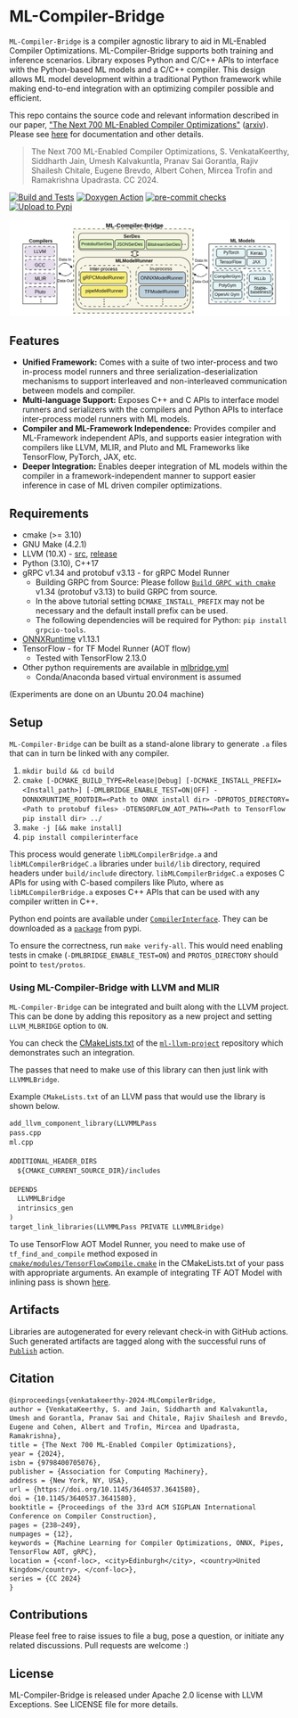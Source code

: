 # ML-Compiler-Bridge

`ML-Compiler-Bridge` is a compiler agnostic library to aid in ML-Enabled Compiler Optimizations. ML-Compiler-Bridge supports both training and inference scenarios. Library exposes Python and C/C++ APIs to interface
with the Python-based ML models and a C/C++ compiler. This design allows ML model development within a traditional Python framework while making end-to-end integration with an optimizing compiler possible and efficient.

This repo contains the source code and relevant information described in our paper, ["The Next 700 ML-Enabled Compiler Optimizations"](https://doi.org/10.1145/3640537.3641580) ([arxiv](https://arxiv.org/abs/2311.10800)).
Please see [here](https://iith-compilers.github.io/ML-Compiler-Bridge/) for documentation and other details.

> The Next 700 ML-Enabled Compiler Optimizations, S. VenkataKeerthy, Siddharth Jain, Umesh Kalvakuntla, Pranav Sai Gorantla, Rajiv Shailesh Chitale, Eugene Brevdo, Albert Cohen, Mircea Trofin and Ramakrishna Upadrasta. CC 2024.

[![Build and Tests](https://github.com/IITH-Compilers/MLCompilerBridge/actions/workflows/build.yml/badge.svg)](https://github.com/IITH-Compilers/MLCompilerBridge/actions/workflows/build.yml)
[![Doxygen Action](https://github.com/IITH-Compilers/MLCompilerBridge/actions/workflows/main.yml/badge.svg)](https://github.com/IITH-Compilers/MLCompilerBridge/actions/workflows/main.yml)
[![pre-commit checks](https://github.com/IITH-Compilers/MLCompilerBridge/actions/workflows/formatting.yml/badge.svg)](https://github.com/IITH-Compilers/MLCompilerBridge/actions/workflows/formatting.yml)
[![Upload to Pypi](https://github.com/IITH-Compilers/MLCompilerBridge/actions/workflows/upload_pypi.yml/badge.svg)](https://github.com/IITH-Compilers/MLCompilerBridge/actions/workflows/upload_pypi.yml)


![Image](https://github.com/IITH-Compilers/ML-Compiler-Bridge/raw/main/images/component-ml-compiler-bridge.png)

## Features
* **Unified Framework:** Comes with a suite of two inter-process and two in-process model runners and three serialization-deserialization mechanisms to support interleaved and non-interleaved communication between models and compiler.
* **Multi-language Support:** Exposes C++ and C APIs to interface model runners and serializers with the compilers and Python APIs to interface inter-process model runners with ML models.
* **Compiler and ML-Framework Independence:** Provides compiler and ML-Framework independent APIs, and supports easier integration with compilers like LLVM, MLIR, and Pluto and ML Frameworks like TensorFlow, PyTorch, JAX, etc.
* **Deeper Integration:** Enables deeper integration of ML models within the compiler in a framework-independent manner to support easier inference in case of ML driven compiler optimizations.

## Requirements
* cmake (>= 3.10)
* GNU Make (4.2.1)
* LLVM (10.X) - [src](https://github.com/llvm/llvm-project/tree/release/10.x), [release](https://releases.llvm.org/download.html#10.0.1)
* Python (3.10), C++17
* gRPC v1.34 and protobuf v3.13 - for gRPC Model Runner
    * Building GRPC from Source: Please follow [`Build GRPC with cmake`](https://grpc.io/docs/languages/cpp/quickstart/) v1.34 (protobuf v3.13) to build GRPC from source.
    * In the above tutorial setting `DCMAKE_INSTALL_PREFIX` may not be necessary and the default install prefix can be used.
    * The following dependencies will be required for Python: `pip install grpcio-tools`.
* [ONNXRuntime](https://github.com/microsoft/onnxruntime/releases) v1.13.1
* TensorFlow - for TF Model Runner (AOT flow)
    * Tested with TensorFlow 2.13.0
* Other python requirements are available in [mlbridge.yml](./mlbridge.yml)
    * Conda/Anaconda based virtual environment is assumed

(Experiments are done on an Ubuntu 20.04 machine)

## Setup
`ML-Compiler-Bridge` can be built as a stand-alone library to generate `.a` files that can in turn be linked with any compiler.
1. `mkdir build && cd build`
2. `cmake [-DCMAKE_BUILD_TYPE=Release|Debug] [-DCMAKE_INSTALL_PREFIX=<Install_path>] [-DMLBRIDGE_ENABLE_TEST=ON|OFF] -DONNXRUNTIME_ROOTDIR=<Path to ONNX install dir> -DPROTOS_DIRECTORY=<Path to protobuf files> -DTENSORFLOW_AOT_PATH=<Path to TensorFlow pip install dir> ../`
3. `make -j [&& make install]`
4. `pip install compilerinterface`

This process would generate `libMLCompilerBridge.a` and `libMLCompilerBridgeC.a` libraries under `build/lib` directory, required headers under `build/include` directory. `libMLCompilerBridgeC.a` exposes C APIs for using with C-based compilers like Pluto, where as `libMLCompilerBridge.a` exposes C++ APIs that can be used with any compiler written in C++.

Python end points are available under [`CompilerInterface`](./CompilerInterface/). They can be downloaded as a [`package`](https://pypi.org/project/compilerinterface/) from pypi.

To ensure the correctness, run `make verify-all`. This would need enabling tests in cmake (`-DMLBRIDGE_ENABLE_TEST=ON`) and `PROTOS_DIRECTORY` should point to `test/protos`.

### Using ML-Compiler-Bridge with LLVM and MLIR

`ML-Compiler-Bridge` can be integrated and built along with the LLVM project. This can be done by adding this repository as a new project and setting `LLVM_MLBRIDGE` option to `ON`.

You can check the [CMakeLists.txt](https://github.com/IITH-Compilers/ml-llvm-project/blob/mlbridge-lib/llvm/CMakeLists.txt) of the [`ml-llvm-project`](https://github.com/IITH-Compilers/ml-llvm-project/tree/mlbridge-lib) repository which demonstrates such an integration.

The passes that need to make use of this library can then just link with `LLVMMLBridge`.

Example `CMakeLists.txt` of an LLVM pass that would use the library is shown below.

```CMakeLists.txt
add_llvm_component_library(LLVMMLPass
pass.cpp
ml.cpp

ADDITIONAL_HEADER_DIRS
  ${CMAKE_CURRENT_SOURCE_DIR}/includes

DEPENDS
  LLVMMLBridge
  intrinsics_gen
)
target_link_libraries(LLVMMLPass PRIVATE LLVMMLBridge)

```
To use TensorFlow AOT Model Runner, you need to make use of `tf_find_and_compile` method exposed in [`cmake/modules/TensorFlowCompile.cmake`](cmake/modules/TensorFlowCompile.cmake) in the CMakeLists.txt of your pass with appropriate arguments. An example of integrating TF AOT Model with inlining pass is shown [here](https://github.com/IITH-Compilers/ml-llvm-project/blob/tfmodel/llvm/lib/Analysis/CMakeLists.txt).

## Artifacts
Libraries are autogenerated for every relevant check-in with GitHub actions. Such generated artifacts are tagged along with the successful runs of [`Publish`]() action.

## Citation
```
@inproceedings{venkatakeerthy-2024-MLCompilerBridge,
author = {VenkataKeerthy, S. and Jain, Siddharth and Kalvakuntla, Umesh and Gorantla, Pranav Sai and Chitale, Rajiv Shailesh and Brevdo, Eugene and Cohen, Albert and Trofin, Mircea and Upadrasta, Ramakrishna},
title = {The Next 700 ML-Enabled Compiler Optimizations},
year = {2024},
isbn = {9798400705076},
publisher = {Association for Computing Machinery},
address = {New York, NY, USA},
url = {https://doi.org/10.1145/3640537.3641580},
doi = {10.1145/3640537.3641580},
booktitle = {Proceedings of the 33rd ACM SIGPLAN International Conference on Compiler Construction},
pages = {238–249},
numpages = {12},
keywords = {Machine Learning for Compiler Optimizations, ONNX, Pipes, TensorFlow AOT, gRPC},
location = {<conf-loc>, <city>Edinburgh</city>, <country>United Kingdom</country>, </conf-loc>},
series = {CC 2024}
}
```

## Contributions
Please feel free to raise issues to file a bug, pose a question, or initiate any related discussions. Pull requests are welcome :)

## License
ML-Compiler-Bridge is released under Apache 2.0 license with LLVM Exceptions. See LICENSE file for more details.
